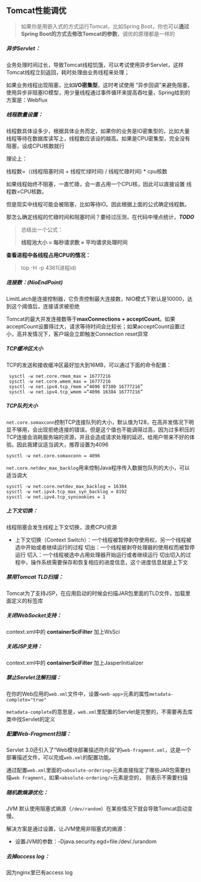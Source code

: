 ## Tomcat性能调优

> 如果你是用嵌入式的方式运行Tomcat，比如Spring Boot，你也可以**通过Spring Boot的方式去修改Tomcat的参数**，调优的原理都是一样的



##### 异步Servlet：

业务处理时间过长，导致Tomcat线程饥饿，可以考试使用异步Servlet，这样Tomcat线程立刻返回，耗时处理由业务线程来处理；

如果业务线程出现阻塞，比如**I/O密集型**，这时考试使用 “异步回调”来避免阻塞，使用异步非阻塞IO模型，用少量线程通过事件循环来提高吞吐量，Spring给到的方案是：Webflux



##### 线程数量设置：

线程数具体设多少，根据具体业务而定，如果你的业务是IO密集型的，比如大量线程等待在数据库读写上，线程数应该设的越高。如果是CPU密集型，完全没有阻塞，设成CPU核数就行

理论上：

线程数=（(线程阻塞时间 + 线程忙绿时间) / 线程忙碌时间) * cpu核数

如果线程始终不阻塞，一直忙碌，会一直占用一个CPU核，因此可以直接设置 线程数=CPU核数。

但是现实中线程可能会被阻塞，比如等待IO。因此根据上面的公式确定线程数。

那怎么确定线程的忙碌时间和阻塞时间？要经过压测，在代码中埋点统计，***TODO***

> 总结出一个公式：
>
> **线程池大小 = 每秒请求数 × 平均请求处理时间**

**查看进程中各线程占用CPU的情况：**

> top -H -p 4361(进程id)



##### 连接数：(NioEndPoint)

LimitLatch是连接控制器，它负责控制最大连接数，NIO模式下默认是10000，达到这个阈值后，连接请求被拒绝

Tomcat的最大并发连接数等于**maxConnections + acceptCount**。如果acceptCount设置得过大，请求等待时间会比较长；如果acceptCount设置过小，高并发情况下，客户端会立即触发Connection reset异常



##### TCP缓冲区大小

TCP的发送和接收缓冲区最好加大到16MB，可以通过下面的命令配置：

```shell
 sysctl -w net.core.rmem_max = 16777216
 sysctl -w net.core.wmem_max = 16777216
 sysctl -w net.ipv4.tcp_rmem =“4096 87380 16777216”
 sysctl -w net.ipv4.tcp_wmem =“4096 16384 16777216”
```

##### TCP队列大小

`net.core.somaxconn`控制TCP连接队列的大小，默认值为128，在高并发情况下明显不够用，会出现拒绝连接的错误。但是这个值也不能调得过高，因为过多积压的TCP连接会消耗服务端的资源，并且会造成请求处理的延迟，给用户带来不好的体验。因此我建议适当调大，推荐设置为4096

```shell
sysctl -w net.core.somaxconn = 4096
```

`net.core.netdev_max_backlog`用来控制Java程序传入数据包队列的大小，可以适当调大

```shell
sysctl -w net.core.netdev_max_backlog = 16384
sysctl -w net.ipv4.tcp_max_syn_backlog = 8192
sysctl -w net.ipv4.tcp_syncookies = 1
```



##### 上下文切换：

线程阻塞会发生线程上下文切换，浪费CPU资源

- 上下文切换（Context Switch）：一个线程被暂停剥夺使用权，另一个线程被选中开始或者继续运行的过程
  切出：一个线程被剥夺处理器的使用权而被暂停运行
  切入：一个线程被选中占用处理器开始运行或者继续运行
  切出切入的过程中，操作系统需要保存和恢复相应的进度信息，这个进度信息就是上下文



##### 禁用Tomcat TLD扫描：

Tomcat为了支持JSP，在应用启动的时候会扫描JAR包里面的TLD文件，加载里面定义的标签库



##### 关闭WebSocket支持：

context.xml中的 **containerSciFilter** 加上WsSci



##### 关闭JSP支持：

context.xml中的 **containerSciFilter** 加上JasperInitializer



##### 禁止Servlet注解扫描：

在你的Web应用的`web.xml`文件中，设置`<web-app>`元素的属性`metadata-complete="true"`

`metadata-complete`的意思是，`web.xml`里配置的Servlet是完整的，不需要再去库类中找Servlet的定义



##### 配置Web-Fragment扫描：

Servlet 3.0还引入了“Web模块部署描述符片段”的`web-fragment.xml`，这是一个部署描述文件，可以完成`web.xml`的配置功能。

通过配置`web.xml`里面的`<absolute-ordering>`元素直接指定了哪些JAR包需要扫描`web fragment`，如果`<absolute-ordering/>`元素是空的， 则表示不需要扫描



##### 随机数熵源优化：

JVM 默认使用阻塞式熵源（`/dev/random`）在某些情况下就会导致Tomcat启动变慢。

解决方案是通过设置，让JVM使用非阻塞式的熵源：

- 设置JVM的参数：-Djava.security.egd=file:/dev/./urandom



##### 去掉access log：

因为nginx里已有access log
